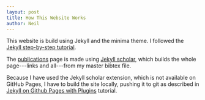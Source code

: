 ```yaml
---
layout: post
title: How This Website Works
author: Neil
---
```


This website is build using Jekyll and the minima theme. I followed the [Jekyll step-by-step tutorial](https://jekyllrb.com/docs/step-by-step/01-setup/).

The [publications](/publications.html) page is made using [Jekyll scholar](https://github.com/inukshuk/jekyll-scholar), which builds the whole page---links and all---from my master bibtex file.

Because I have used the Jekyll scholar extension, which is not available on GitHub Pages, I have to build the site locally, pushing it to git as described in [Jekyll on Github Pages with Plugins](http://sarahcassady.com/2015/07/17/jekyll-on-github-pages/) tutorial.




